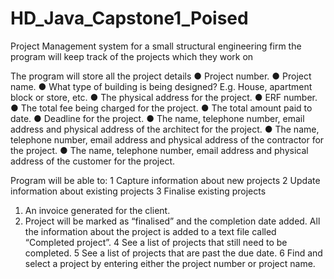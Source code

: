 # HD_Java_Capstone1_Poised

Project Management system for a small structural engineering firm
the program will keep track of the projects which they work on

The program will store all the project details 
● Project number.
● Project name.
● What type of building is being designed? E.g. House, apartment block or
store, etc.
● The physical address for the project.
● ERF number.
● The total fee being charged for the project.
● The total amount paid to date.
● Deadline for the project.
● The name, telephone number, email address and physical address of the
architect for the project.
● The name, telephone number, email address and physical address of the
contractor for the project.
● The name, telephone number, email address and physical address of the
customer for the project.

Program will be able to: 
1 Capture information about new projects
2 Update information about existing projects
3 Finalise existing projects
 1. An invoice generated for the client.
 2. Project will be marked as “finalised” and the completion date added. All the information about the project is added to a text file 
  called “Completed project”.
4 See a list of projects that still need to be completed.
5 See a list of projects that are past the due date.
6 Find and select a project by entering either the project number or project name.
